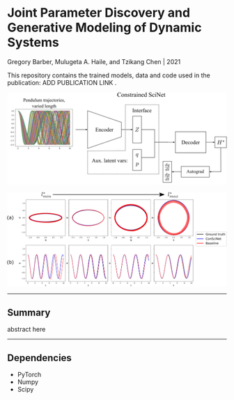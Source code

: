 # Joint Parameter Discovery and Generative Modeling of Dynamic Systems

Gregory Barber, Mulugeta A. Haile, and Tzikang Chen | 2021

This repository contains the trained models, data and code used in the publication: ADD PUBLICATION LINK .

![](figures/ConSciNet_arch.png)

![](figures/ConSciNet_pen.png)

___
## Summary

abstract here

___

## Dependencies
- PyTorch
- Numpy
- Scipy
